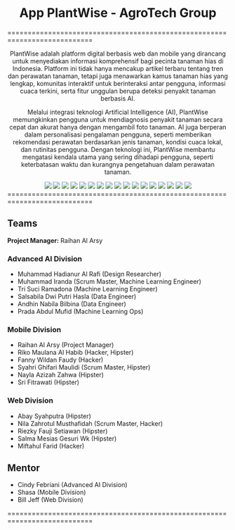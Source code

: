 <h1 align="center">  App PlantWise - AgroTech Group </h1>

===========================================================================

<p align="center">
PlantWise adalah platform digital berbasis web dan mobile yang dirancang untuk menyediakan informasi komprehensif bagi pecinta tanaman hias di Indonesia. Platform ini tidak hanya mencakup artikel terbaru tentang tren dan perawatan tanaman, tetapi juga menawarkan kamus tanaman hias yang lengkap, komunitas interaktif untuk berinteraksi antar pengguna, informasi cuaca terkini, serta fitur unggulan berupa deteksi penyakit tanaman berbasis AI.
</p>

<p align="center">
  Melalui integrasi teknologi Artificial Intelligence (AI), PlantWise memungkinkan pengguna untuk mendiagnosis penyakit tanaman secara cepat dan akurat hanya dengan mengambil foto tanaman. AI juga berperan dalam personalisasi pengalaman pengguna, seperti memberikan rekomendasi perawatan berdasarkan jenis tanaman, kondisi cuaca lokal, dan rutinitas pengguna. Dengan teknologi ini, PlantWise membantu mengatasi kendala utama yang sering dihadapi pengguna, seperti keterbatasan waktu dan kurangnya pengetahuan dalam perawatan tanaman.
</p>

<div align="center">
    <!-- Your badges here -->
    <img src="https://img.shields.io/badge/python-3670A0?style=for-the-badge&logo=python&logoColor=ffdd54">
    <img src="https://img.shields.io/badge/jupyter-%23FA0F00.svg?style=for-the-badge&logo=jupyter&logoColor=white">
    <img src="https://img.shields.io/badge/TensorFlow-%23FF6F00.svg?style=for-the-badge&logo=TensorFlow&logoColor=white">
    <img src="https://img.shields.io/badge/scikit--learn-%23F7931E.svg?style=for-the-badge&logo=scikit-learn&logoColor=white">
    <img src="https://img.shields.io/badge/Keras-FF0000?style=for-the-badge&logo=Keras&logoColor=white">
    <img src="https://img.shields.io/badge/pandas-%23150458.svg?style=for-the-badge&logo=pandas&logoColor=white">
    <img src="https://img.shields.io/badge/numpy-%23013243.svg?style=for-the-badge&logo=numpy&logoColor=white">
    <img src="https://img.shields.io/badge/CNN-%23FF6F61.svg?style=for-the-badge&logo=ai&logoColor=white">
    <img src="https://img.shields.io/badge/flask-%23000.svg?style=for-the-badge&logo=flask&logoColor=white">
    <img src="https://img.shields.io/badge/docker-%230db7ed.svg?style=for-the-badge&logo=docker&logoColor=white">
    <img src="https://img.shields.io/badge/Kotlin-%230095D5.svg?style=for-the-badge&logo=kotlin&logoColor=white">
    <img src="https://img.shields.io/badge/Jetpack%20Compose-%2300C4B3.svg?style=for-the-badge&logo=jetpackcompose&logoColor=white">
    <img src="https://img.shields.io/badge/JavaScript-%23F7DF1E.svg?style=for-the-badge&logo=javascript&logoColor=black">
    <img src="https://img.shields.io/badge/Tailwind%20CSS-%2338B2AC.svg?style=for-the-badge&logo=tailwindcss&logoColor=white">
    <img src="https://img.shields.io/badge/vite-646CFF?style=for-the-badge&logo=vite&logoColor=FFD62E">
    <img src="https://img.shields.io/badge/VS%20Code-%23007ACC.svg?style=for-the-badge&logo=visualstudiocode&logoColor=white">
    <img src="https://img.shields.io/badge/IBM%20Cloud-%230D74FF.svg?style=for-the-badge&logo=ibmcloud&logoColor=white">
</div>
===========================================================================

## Teams
  <span><strong>Project Manager:</strong> Raihan Al Arsy</span>

 <h3>Advanced AI Division</h3>

- Muhammad Hadianur Al Rafi (Design Researcher)
- Muhammad Iranda (Scrum Master, Machine Learning Engineer)
- Tri Suci Ramadona (Machine Learning Engineer)
- Salsabila Dwi Putri Hasla (Data Engineer)
- Andhin Nabila Bilbina (Data Engineer)
- Prada Abdul Mufid (Machine Learning Ops)

<h3>Mobile Division</h3>

- Raihan Al Arsy (Project Manager)
- Riko Maulana Al Habib (Hacker, Hipster)
- Fanny Wildan Faudy (Hacker)
- Syahri Ghifari Maulidi (Scrum Master, Hipster)
- Nayla Azizah Zahwa (Hipster)
- Sri Fitrawati (Hipster)

<h3>Web Division</h3>

- Abay Syahputra (Hipster)
- Nila Zahrotul Musthafidah (Scrum Master, Hacker)
- Riezky Fauji Setiawan (Hipster)
- Salma Mesias Gesuri Wk (Hipster)
- Miftahul Farid (Hacker)

## Mentor

- Cindy Febriani (Advanced AI Division)
- Shasa (Mobile Division)
- Bill Jeff (Web Division)
  
===========================================================================

